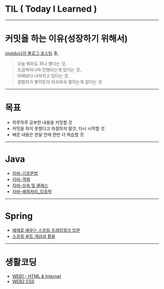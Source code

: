 # TIL ( Today I Learned )
---
# 커밋을 하는 이유(성장하기 위해서)
<a href="https://jojoldu.tistory.com/402">jojoldu님의 블로그 포스팅</a> 중,  
>오늘 뭐라도 하나 했다는 것,  
>조금씩이나마 진행되는게 있다는 것,  
>어제보다 나아지고 있다는 것,  
>경험치가 쌓이듯이 차곡차곡 쌓이는게 있다는 것  
---
# 목표
* 하루하루 공부한 내용을 커밋할 것
* 커밋을 하지 못했다고 좌절하지 말것, 다시 시작할 것
* 배운 내용은 한달 안에 한번 더 복습할 것
---
# Java
* <a href="https://github.com/kongsabary/TIL/blob/main/JAVA/%EC%9E%90%EB%B0%94-%EA%B8%B0%EC%B4%88%EB%AC%B8%EB%B2%95.md">자바-기초문법</a>
* <a href="https://github.com/kongsabary/TIL/blob/main/JAVA/%EC%9E%90%EB%B0%94-%EA%B0%9D%EC%B2%B4.md">자바-객체</a>
* <a href="https://github.com/kongsabary/TIL/blob/main/JAVA/%EC%9E%90%EB%B0%94-%EC%83%81%EC%86%8D%20%EB%B0%8F%20%ED%81%B4%EB%9E%98%EC%8A%A4.md">자바-상속 및 클래스</a>
* <a href="https://github.com/kongsabary/TIL/blob/main/JAVA/%EC%9E%90%EB%B0%94-%EC%98%88%EC%99%B8%EC%B2%98%EB%A6%AC_%EC%9E%85%EC%B6%9C%EB%A0%A5.md">자바-예외처리_입출력</a>
---
# Spring
* <a href="https://github.com/kongsabary/TIL/blob/main/Spring/%EC%8A%A4%ED%94%84%EB%A7%81-%EC%8A%A4%ED%94%84%EB%A7%81%20%ED%94%84%EB%A0%88%EC%9E%84%EC%9B%8C%ED%81%AC%20%EC%9E%85%EB%AC%B8.md">예제로 배우는 스프링 프레임워크 입문</a>
* <a href="">스프링 부트 개념과 활용</a>
---
# 생활코딩
* <a href="https://www.youtube.com/watch?v=tZooW6PritE&list=PLuHgQVnccGMDZP7FJ_ZsUrdCGH68ppvPb">WEB1 - HTML & Internet</a>
* <a href="https://www.youtube.com/watch?v=tZooW6PritE&list=PLuHgQVnccGMDZP7FJ_ZsUrdCGH68ppvPb">WEB2 CSS</a>
